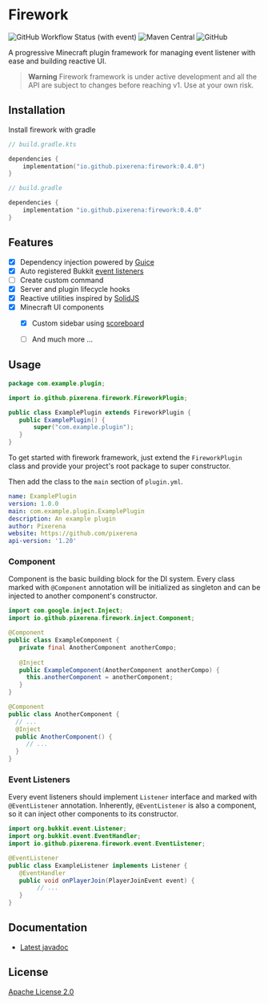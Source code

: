 # Firework

![GitHub Workflow Status (with event)](https://img.shields.io/github/actions/workflow/status/pixerena/firework/gradle.yml?logo=github)
![Maven Central](https://img.shields.io/maven-central/v/io.github.pixerena/firework?label=maven%20central&color=blue)
![GitHub](https://img.shields.io/github/license/pixerena/firework)


A progressive Minecraft plugin framework for managing event listener with ease and building reactive UI.

> **Warning**
> Firework framework is under active development and all the API are subject to changes before reaching v1. Use at your own risk.

## Installation

Install firework with gradle

```kotlin
// build.gradle.kts

dependencies {
    implementation("io.github.pixerena:firework:0.4.0")
}
```

```groovy
// build.gradle

dependencies {
    implementation "io.github.pixerena:firework:0.4.0"
}
```



## Features

- [x] Dependency injection powered by [Guice](https://github.com/google/guice)
- [x] Auto registered Bukkit [event listeners](https://jd.papermc.io/paper/1.20/org/bukkit/event/Listener.html)
- [ ] Create custom command
- [x] Server and plugin lifecycle hooks
- [x] Reactive utilities inspired by [SolidJS](https://www.solidjs.com/)
- [x] Minecraft UI components
    - [x] Custom sidebar using [scoreboard](https://jd.papermc.io/paper/1.20/org/bukkit/scoreboard/Scoreboard.html)
    - [ ] And much more ...



## Usage

```java
package com.example.plugin;

import io.github.pixerena.firework.FireworkPlugin;

public class ExamplePlugin extends FireworkPlugin {
   public ExamplePlugin() {
       super("com.example.plugin");
   }
}
```

To get started with firework framework, just extend the `FireworkPlugin` class and provide your project's root package to super constructor.

Then add the class to the `main` section of `plugin.yml`.

```yaml
name: ExamplePlugin
version: 1.0.0
main: com.example.plugin.ExamplePlugin
description: An example plugin
author: Pixerena
website: https://github.com/pixerena
api-version: '1.20'
```

### Component

Component is the basic building block for the DI system.
Every class marked with `@Component` annotation will be initialized as singleton and can be injected to another component's constructor.

```java
import com.google.inject.Inject;
import io.github.pixerena.firework.inject.Component;

@Component
public class ExampleComponent {
   private final AnotherComponent anotherCompo;
   
   @Inject
   public ExampleComponent(AnotherComponent anotherCompo) {
     this.anotherComponent = anotherComponent;
   }
}

@Component
public class AnotherComponent {
  // ...
  @Inject
  public AnotherComponent() {
     // ...
  }
}
```

### Event Listeners

Every event listeners should implement `Listener` interface and marked with `@EventListener` annotation.
Inherently, `@EventListener` is also a component, so it can inject other components to its constructor.

```java
import org.bukkit.event.Listener;
import org.bukkit.event.EventHandler;
import io.github.pixerena.firework.event.EventListener;

@EventListener
public class ExampleListener implements Listener {
   @EventHandler
   public void onPlayerJoin(PlayerJoinEvent event) {
        // ...
   }
}
```


## Documentation

- [Latest javadoc](https://javadoc.io/doc/io.github.pixerena/firework/latest/com.pixerena.firework/module-summary.html)

## License

[Apache License 2.0](https://www.apache.org/licenses/LICENSE-2.0)
